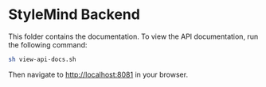 # StyleMind Backend

This folder contains the documentation.
To view the API documentation, run the following command:

```bash
sh view-api-docs.sh
```

Then navigate to [http://localhost:8081](http://localhost:8081) in your browser.
